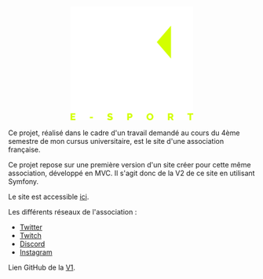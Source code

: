 

<p align="center">
<img src=KROM-Esport.png width = "250" height = "232">
</p>

Ce projet, réalisé dans le cadre d'un travail demandé au cours du 4ème semestre de mon cursus universitaire, est le site d'une association française.

Ce projet repose sur une première version d'un site créer pour cette même association, développé en MVC. Il s'agit donc de la V2 de ce site en utilisant Symfony.

Le site est accessible [ici](https://krom-esport.fr "Site KROM Esport").

Les différents réseaux de l'association :
- [Twitter](https://twitter.com/krom_esport "Twitter KROM Esport")
- [Twitch](https://www.twitch.tv/krom_esport "Discord KROM Esport")
- [Discord](https://discord.gg/4fFW5NP "Discord KROM Esport")
- [Instagram](https://www.instagram.com/krom_esport/ "Discord KROM Esport")



Lien GitHub de la [V1](https://github.com/ClementTtn/Krom_Esport "GitHub KROM MVC").